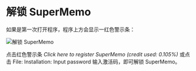 # 解锁 SuperMemo

如果是第一次打开程序，程序上方会显示一红色警示条：

![解锁 SuperMemo](https://upload-images.jianshu.io/upload_images/1059816-47c624deb690efdc.png)

点击红色警示条 *Click here to register SuperMemo (credit used: 0.105%)* 或点击 File: Installation: Input password 输入激活码，即可解锁 SuperMemo。